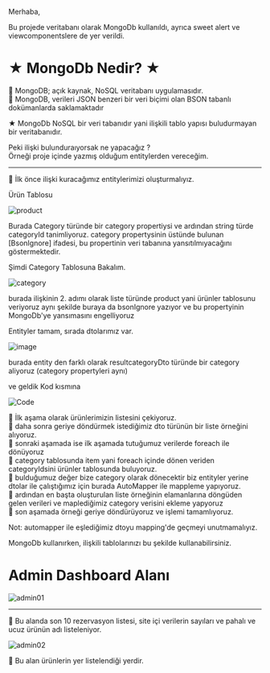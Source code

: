 Merhaba,

Bu projede veritabanı olarak MongoDb kullanıldı, ayrıca sweet alert ve viewcomponentslere de yer verildi.

<h1>★ MongoDb Nedir? ★ </h1>
📌 MongoDB; açık kaynak, NoSQL veritabanı uygulamasıdır. <br>
📌 MongoDB, verileri JSON benzeri bir veri biçimi olan BSON tabanlı dokümanlarda saklamaktadır<br>

★  MongoDb NoSQL bir veri tabanıdır yani ilişkili tablo yapısı buludurmayan bir veritabanıdır.<br>

Peki ilişki bulunduraıyorsak ne yapacağız ? <br>
Örneği proje içinde yazmış olduğum entitylerden vereceğim.<br>

<hr>

 📌 İlk önce ilişki kuracağımız entitylerimizi oluşturmalıyız.

Ürün Tablosu
 
![product](https://github.com/user-attachments/assets/7e668a31-1f94-43b5-bf6e-1c3917ff4072)

Burada Category türünde bir category propertiysi ve ardından string türde categoryId tanimliyoruz. category propertysinin üstünde bulunan [BsonIgnore] ifadesi, bu propertinin veri tabanına yansıtılmıyacağını göstermektedir.<br>

Şimdi Category Tablosuna Bakalım.

![category](https://github.com/user-attachments/assets/abf30581-3256-4925-bd30-abf34498286e)

burada ilişkinin 2. adımı olarak liste türünde product yani ürünler tablosunu veriyoruz aynı şekilde buraya da bsonIgnore yazıyor ve bu propertyinin MongoDb'ye yansımasını engelliyoruz<br>

Entityler tamam, sırada dtolarımız var.

![image](https://github.com/user-attachments/assets/0a423dbd-e0f6-4e7c-8900-763e362aef0e)

burada entity den farklı olarak resultcategoryDto türünde bir category aliyoruz (category propertyleri aynı)<br>

ve geldik Kod kısmına

![Code](https://github.com/user-attachments/assets/c8130dc7-481f-45c7-9ef1-e209e8d4a9c7)

📌 İlk aşama olarak ürünlerimizin listesini çekiyoruz.<br>
📌 daha sonra geriye döndürmek istediğimiz dto türünün bir liste örneğini alıyoruz.<br>
📌 sonraki aşamada ise ilk aşamada tutuğumuz verilerde foreach ile dönüyoruz<br>
📌 category tablosunda item yani foreach içinde dönen veriden categoryIdsini ürünler tablosunda buluyoruz.<br>
📌 bulduğumuz değer bize category olarak dönecektir biz entityler yerine dtolar ile çalıştığımız için burada AutoMapper ile mappleme yapıyoruz.<br>
📌 ardından en başta oluşturulan liste örneğinin elamanlarına döngüden gelen verileri ve maplediğimiz category verisini ekleme yapyoruz<br>
📌 son aşamada örneği geriye döndürüyoruz ve işlemi tamamlıyoruz.<br>

Not: automapper ile eşlediğimiz dtoyu mapping'de geçmeyi unutmamalıyız.<br>

MongoDb kullanırken, ilişkili tablolarınızı bu şekilde kullanabilirsiniz.
<br>
<h1>Admin Dashboard Alanı</h1>

![admin01](https://github.com/user-attachments/assets/c72e8e4b-abce-410b-9bcd-e1b8a839ec05)

<hr>

📌 Bu alanda son 10 rezervasyon listesi, site içi verilerin sayıları ve pahalı ve ucuz ürünün adı listeleniyor.

![admin02](https://github.com/user-attachments/assets/b14b3b9e-77bc-4a13-b7b7-41f18d807366)

📌 Bu alan ürünlerin yer listelendiği yerdir.


